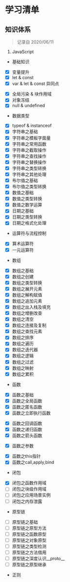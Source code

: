 # 学习清单

## 知识体系

> 记录自 2020/06/11

1. JavaScript

- 基础知识

- [x] 变量提升
- [x] let & const
- [x] var & let & const 异同点
<!-- 06/13 -->
- [x] 全局污染 & 块作用域
- [x] 对象冻结
- [x] null & undefined

- 数据类型

- [x] typeof & instanceof
- [x] 字符串之基础
- [x] 字符串之模板字面量
- [x] 字符串之常用函数
- [x] 字符串之截取操作
- [x] 字符串之查找操作
- [x] 字符串之替换操作
- [x] 字符串之类型转换
- [x] 字符串之其他处理
- [x] 布尔值之基础
- [x] 布尔值之类型转换
- [x] 数值之基础
- [x] 数值之类型转换
- [x] 数值之数学运算
- [x] 日期之基础
- [x] 日期之类型转换
- [x] 日期之格式化处理

- 运算符与流程控制

- [x] 算术运算符
- [x] 一元运算符

<!-- 06/14 -->

- 数组

- [x] 数组之基础
- [x] 数组之创建
- [x] 数组之类型转换
- [x] 数组之展开元素
- [x] 数组之解构赋值
- [x] 数组之追加元素
- [x] 数组之出入栈及填充
- [x] 数组之增删改查
- [x] 数组之清空
- [x] 数组之连接及复制
- [x] 数组之查找元素
- [x] 数组之排序
- [x] 数组之遍历
- [x] 数组之迭代器
- [x] 数组之逻辑
- [x] 数组之过滤
- [x] 数组之映射
- [x] 数组之累积

- 函数

- [x] 函数之基础
- [x] 函数之全局函数
- [x] 函数之匿名函数
- [x] 函数之立即执行函数
<!-- 06/15 -->
- [x] 函数之回调函数
- [x] 函数之递归函数
- [x] 函数之箭头函数
<!-- 06/16 -->
- [x] 函数之参数
<!-- 06/17 -->
- [x] 函数之this指针
- [x] 函数之call,apply,bind

- 闭包
<!-- 06/18 -->
- [x] 闭包之函数作用域
- [ ] 闭包之块级作用域
- [ ] 闭包之应用场景实例
- [ ] 闭包之内存泄露

- 原型链

- [ ] 原型链之基础
- [ ] 原型链之原型方法
- [ ] 原型链之函数原型
- [ ] 原型链之对象原型
- [ ] 原型链之类型检测
- [ ] 原型链之方法借用
- [ ] 原型链之深度认识__proto__
- [ ] 原型链之原型继承

- 正则